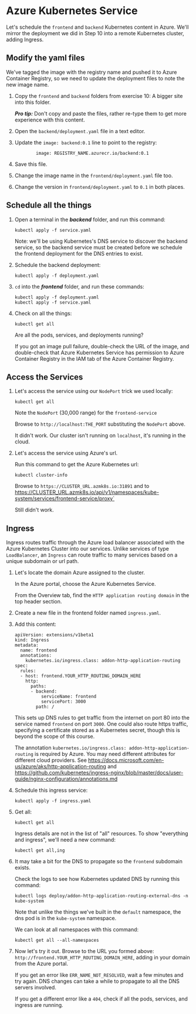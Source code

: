 Azure Kubernetes Service
========================

Let's schedule the `frontend` and `backend` Kubernetes content in Azure.  We'll mirror the deployment we did in Step 10 into a remote Kubernetes cluster, adding Ingress.


Modify the yaml files
---------------------

We've tagged the image with the registry name and pushed it to Azure Container Registry, so we need to update the deployment files to note the new image name.

1. Copy the `frontend` and `backend` folders from exercise 10: A bigger site into this folder.

   ***Pro tip:*** Don't copy and paste the files, rather re-type them to get more experience with this content.

2. Open the `backend/deployment.yaml` file in a text editor.

3. Update the `image: backend:0.1` line to point to the registry:

   ```
           image: REGISTRY_NAME.azurecr.io/backend:0.1
   ```

4. Save this file.

5. Change the image name in the `frontend/deployment.yaml` file too.

6. Change the version in `frontend/deployment.yaml` to `0.1` in both places.


Schedule all the things
-----------------------

1. Open a terminal in the ***backend*** folder, and run this command:

   ```
   kubectl apply -f service.yaml
   ```

   Note: we'll be using Kubernetes's DNS service to discover the backend service, so the backend service must be created before we schedule the frontend deployment for the DNS entries to exist.

2. Schedule the backend deployment:

   ```
   kubectl apply -f deployment.yaml
   ```

3. `cd` into the ***frontend*** folder, and run these commands:

   ```
   kubectl apply -f deployment.yaml
   kubectl apply -f service.yaml
   ```

4. Check on all the things:

   ```
   kubectl get all
   ```

   Are all the pods, services, and deployments running?

   If you got an image pull failure, double-check the URL of the image, and double-check that Azure Kubernetes Service has permission to Azure Container Registry in the IAM tab of the Azure Container Registry.


Access the Services
-------------------

1. Let's access the service using our `NodePort` trick we used locally:

   ```
   kubectl get all
   ```

   Note the `NodePort` (30,000 range) for the `frontend-service`

   Browse to `http://localhost:THE_PORT` substituting the `NodePort` above.

   It didn't work.  Our cluster isn't running on `localhost`, it's running in the cloud.

2. Let's access the service using Azure's url.

   Run this command to get the Azure Kubernetes url:

   ```
   kubectl cluster-info
   ```

   Browse to `https://CLUSTER_URL.azmk8s.io:31891` and to https://CLUSTER_URL.azmk8s.io/api/v1/namespaces/kube-system/services/frontend-service/proxy`

   Still didn't work.


Ingress
-------

Ingress routes traffic through the Azure load balancer associated with the Azure Kubernetes Cluster into our services.  Unlike services of type `LoadBalancer`, an `Ingress` can route traffic to many services based on a unique subdomain or url path.

1. Let's locate the domain Azure assigned to the cluster.

   In the Azure portal, choose the Azure Kubernetes Service.

   From the Overview tab, find the `HTTP application routing domain` in the top header section.

2. Create a new file in the frontend folder named `ingress.yaml`.

3. Add this content:

   ```
   apiVersion: extensions/v1beta1
   kind: Ingress
   metadata:
     name: frontend
     annotations:
       kubernetes.io/ingress.class: addon-http-application-routing
   spec:
     rules:
     - host: frontend.YOUR_HTTP_ROUTING_DOMAIN_HERE
       http:
         paths:
         - backend:
             serviceName: frontend
             servicePort: 3000
           path: /
   ```

   This sets up DNS rules to get traffic from the internet on port 80 into the service named `frontend` on port `3000`.  One could also route https traffic, specifying a certificate stored as a Kubernetes secret, though this is beyond the scope of this course.

   The annotation `kubernetes.io/ingress.class: addon-http-application-routing` is required by Azure.  You may need different attributes for different cloud providers.  See https://docs.microsoft.com/en-us/azure/aks/http-application-routing and https://github.com/kubernetes/ingress-nginx/blob/master/docs/user-guide/nginx-configuration/annotations.md

4. Schedule this ingress service:

   ```
   kubectl apply -f ingress.yaml
   ```

5. Get all:

   ```
   kubectl get all
   ```

   Ingress details are not in the list of "all" resources.  To show "everything and ingress", we'll need a new command:

   ```
   kubectl get all,ing
   ```

6. It may take a bit for the DNS to propagate so the `frontend` subdomain exists.

   Check the logs to see how Kubernetes updated DNS by running this command:

   ```
   kubectl logs deploy/addon-http-application-routing-external-dns -n kube-system
   ```

   Note that unlike the things we've built in the `default` namespace, the dns pod is in the `kube-system` namespace.

   We can look at all namespaces with this command:

   ```
   kubectl get all --all-namespaces
   ```

7. Now let's try it out.  Browse to the URL you formed above: `http://frontend.YOUR_HTTP_ROUTING_DOMAIN_HERE`, adding in your domain from the Azure portal.

   If you get an error like `ERR_NAME_NOT_RESOLVED`, wait a few minutes and try again.  DNS changes can take a while to propagate to all the DNS servers involved.

   If you get a different error like a `404`, check if all the pods, services, and ingress are running.
